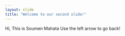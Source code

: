 ```yaml
---
layout: slide
title: "Welcome to our second slide!"
---
```

Hi, This is Soumen Mahata
Use the left arrow to go back!
